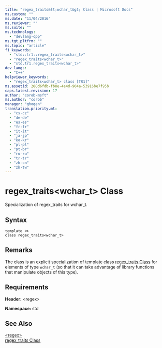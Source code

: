 ```yaml
---
title: "regex_traits&lt;wchar_t&gt; Class | Microsoft Docs"
ms.custom: ""
ms.date: "11/04/2016"
ms.reviewer: ""
ms.suite: ""
ms.technology: 
  - "devlang-cpp"
ms.tgt_pltfrm: ""
ms.topic: "article"
f1_keywords: 
  - "std::tr1::regex_traits<wchar_t>"
  - "regex_traits<wchar_t>"
  - "std.tr1.regex_traits<wchar_t>"
dev_langs: 
  - "C++"
helpviewer_keywords: 
  - "regex_traits<wchar_t> class [TR1]"
ms.assetid: 288d6fdb-fb8e-4a4d-904a-53916be7f95b
caps.latest.revision: 17
author: "corob-msft"
ms.author: "corob"
manager: "ghogen"
translation.priority.mt: 
  - "cs-cz"
  - "de-de"
  - "es-es"
  - "fr-fr"
  - "it-it"
  - "ja-jp"
  - "ko-kr"
  - "pl-pl"
  - "pt-br"
  - "ru-ru"
  - "tr-tr"
  - "zh-cn"
  - "zh-tw"
---
```

# regex_traits&lt;wchar_t&gt; Class
Specialization of regex_traits for wchar_t.  
  
## Syntax  
  
```  
template <>  
class regex_traits<wchar_t>  
```  
  
## Remarks  
 The class is an explicit specialization of template class [regex_traits Class](../standard-library/regex-traits-class.md) for elements of type `wchar_t` (so that it can take advantage of library functions that manipulate objects of this type).  
  
## Requirements  
 **Header:** \<regex>  
  
 **Namespace:** std  
  
## See Also  
 [\<regex>](../standard-library/regex.md)   
 [regex_traits Class](../standard-library/regex-traits-class.md)

